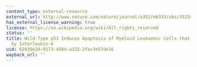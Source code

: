 ```yaml
---
content_type: external-resource
external_url: http://www.nature.com/nature/journal/v352/n6333/abs/352345a0.html
has_external_license_warning: true
license: https://en.wikipedia.org/wiki/All_rights_reserved
status: ''
title: Wild-Type p53 Induces Apoptosis of Myeloid Leukaemic Cells that is Inhibited
  by Interleukin-6
uid: 62039e20-0173-450d-a322-2fac3e57de16
wayback_url: ''
---
```

